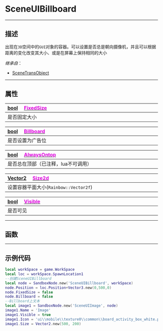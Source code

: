 # SceneUIBillboard
------------------------------------------------------------------------------------------
## 描述

出现在`3D`空间中的`GUI`对象的容器。可以设置是否总是朝向摄像机，并且可以根据距离的变化改变其大小、或是在屏幕上保持相同的大小

*继承自*：
* [SceneTransObject](/Api/Class/NoType/SceneTransObject.md)

------------------------------------------------------------------------------------------
## 属性

|<div style="width:1000px">[bool](/Api/DataType/Bool.md) &emsp;[<font color="dd00dd">FixedSize</font>](/Api/Class/Scene/SceneUIBillboard_F/FixedSize.md)</div>|
|:---|
|是否固定大小|

|<div style="width:1000px">[bool](/Api/DataType/Bool.md) &emsp;[<font color="dd00dd">Billboard</font>](/Api/Class/Scene/SceneUIBillboard_F/Billboard.md)</div>|
|:---|
|是否设置为广告位|

|<div style="width:1000px">[bool](/Api/DataType/Bool.md) &emsp;[<font color="dd00dd">AlwaysOntop</font>](/Api/Class/Scene/SceneUIBillboard_F/AlwaysOntop.md)</div>|
|:---|
|是否总在顶部（已注释，lua不可调用）|

|<div style="width:1000px">[Vector2](/Api/DataType/Vector2.md) &emsp;[<font color="dd00dd">Size2d</font>](/Api/Class/Scene/SceneUIBillboard_F/Size2d.md)</div>|
|:---|
|设置容器平面大小(`Rainbow::Vector2f`)|

|<div style="width:1000px">[bool](/Api/DataType/Bool.md) &emsp;[<font color="dd00dd">Visible</font>](/Api/Class/Scene/SceneUIBillboard_F/Visible.md)</div>|
|:---|
|是否可见|

------------------------------------------------------------------------------------------
## 函数


------------------------------------------------------------------------------------------
## 示例代码

```lua
local workSpace = game.WorkSpace
local loc = workSpace.SpawnLocation1
--创建SceneUIBillboard
local node = SandboxNode.new('SceneUIBillboard', workSpace)
node.Position = loc.Position+Vector3.new(0,500,0)
node.FixedSize = false
node.Billboard = false
--Billboard上文本
local image1 = SandboxNode.new('SceneUIImage', node)
image1.Name = 'Image'
image1.Visible = true
image1.Icon = 'ui\\mobile\\texture0\\common\\board_activity_box_white.png'
image1.Size = Vector2.new(500, 200)
```